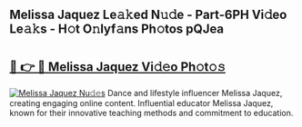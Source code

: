## Melissa Jaquez Le𝚊𝚔ed N𝚞𝚍e - Part-6PH Vi𝚍eo Le𝚊𝚔s - H𝚘t O𝚗lyf𝚊ns Ph𝚘tos pQJea

# <h2><a href="http://hf3s8c.feru.top/?c=Melissa+Jaquez">🔗 👉 🔴 Melissa Jaquez Vi𝚍𝚎o Ph𝚘t𝚘𝚜</a></h2>

[![Melissa Jaquez Nu𝚍𝚎s](https://i.imgur.com/0TWrTi3.gif)](http://hf3s8c.feru.top/?c=Melissa+Jaquez)
Dance and lifestyle influencer Melissa Jaquez, creating engaging online content. Influential educator Melissa Jaquez, known for their innovative teaching methods and commitment to education. 
